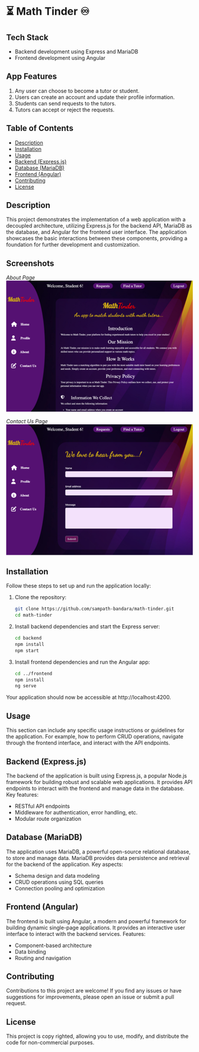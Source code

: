 # :hourglass_flowing_sand: Math Tinder :infinity:

## Tech Stack

- Backend development using Express and MariaDB
- Frontend development using Angular

## App Features

1. Any user can choose to become a tutor or student.
2. Users can create an account and update their profile information.
3. Students can send requests to the tutors.
4. Tutors can accept or reject the requests.


## Table of Contents

- [Description](#description)
- [Installation](#installation)
- [Usage](#usage)
- [Backend (Express.js)](#backend-expressjs)
- [Database (MariaDB)](#database-mariadb)
- [Frontend (Angular)](#frontend-angular)
- [Contributing](#contributing)
- [License](#license)

## Description

This project demonstrates the implementation of a web application with a decoupled architecture, utilizing Express.js for the backend API, MariaDB as the database, and Angular for the frontend user interface. The application showcases the basic interactions between these components, providing a foundation for further development and customization.

## Screenshots

*About Page*
![Screenshot 1](screenshots/about.png)

*Contact Us Page*
![Screenshot 2](screenshots/contact_us.png)

## Installation

Follow these steps to set up and run the application locally:

1. Clone the repository:

   ```bash
   git clone https://github.com/sampath-bandara/math-tinder.git
   cd math-tinder

2. Install backend dependencies and start the Express server:

    ```bash
    cd backend
    npm install
    npm start

3. Install frontend dependencies and run the Angular app:

    ```bash
    cd ../frontend
    npm install
    ng serve

Your application should now be accessible at http://localhost:4200.


## Usage

This section can include any specific usage instructions or guidelines for the application. For example, how to perform CRUD operations, navigate through the frontend interface, and interact with the API endpoints.

## Backend (Express.js)

The backend of the application is built using Express.js, a popular Node.js framework for building robust and scalable web applications. It provides API endpoints to interact with the frontend and manage data in the database. Key features:

* RESTful API endpoints
* Middleware for authentication, error handling, etc.
* Modular route organization

## Database (MariaDB)

The application uses MariaDB, a powerful open-source relational database, to store and manage data. MariaDB provides data persistence and retrieval for the backend of the application. Key aspects:

* Schema design and data modeling
* CRUD operations using SQL queries
* Connection pooling and optimization

## Frontend (Angular)

The frontend is built using Angular, a modern and powerful framework for building dynamic single-page applications. It provides an interactive user interface to interact with the backend services. Features:

* Component-based architecture
* Data binding
* Routing and navigation

## Contributing

Contributions to this project are welcome! If you find any issues or have suggestions for improvements, please open an issue or submit a pull request.

## License

This project is copy righted, allowing you to use, modify, and distribute the code for non-commercial purposes.
